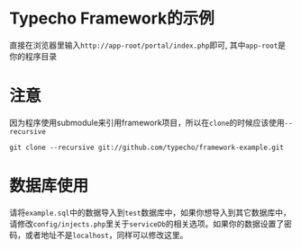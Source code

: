 Typecho Framework的示例
=================

直接在浏览器里输入`http://app-root/portal/index.php`即可, 其中`app-root`是你的程序目录

注意
====

因为程序使用submodule来引用framework项目，所以在`clone`的时候应该使用`--recursive`

```
git clone --recursive git://github.com/typecho/framework-example.git
```

数据库使用
=========

请将`example.sql`中的数据导入到`test`数据库中，如果你想导入到其它数据库中，请修改`config/injects.php`里关于`serviceDb`的相关选项。如果你的数据设置了密码，或者地址不是`localhost`，同样可以修改这里。
